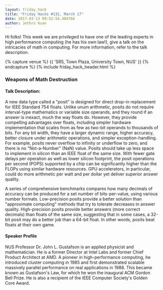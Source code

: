 ```yaml
---
layout: friday_hack
title: "Friday Hacks #131, March 17"
date: 2017-03-13 09:52:54.484766
author: Jethro Kuan
---
```


Hi folks! This week we are privileged to have one of the leading experts in high performance computing (he has his own law!), give a talk on the intricacies of math in computing. For more information, refer to the talk description.

{% capture venue %}
    {{ 'SR5, Town Plaza, University Town, NUS' }}
{% endcapture %}
{% include friday_hack_header.html %}


### Weapons of Math Destruction

#### Talk Description:
A new data type called a "posit" is designed for direct drop-in replacement for IEEE Standard 754 floats. Unlike unum arithmetic, posits do not require interval-type mathematics or variable size operands, and they round if an answer is inexact, much the way floats do. However, they provide compelling advantages over floats, including simpler hardware implementation that scales from as few as two-bit operands to thousands of bits. For any bit width, they have a larger dynamic range, higher accuracy, better closure under arithmetic operations, and simpler exception-handling. For example, posits never overflow to infinity or underflow to zero, and there is no "Not-a-Number" (NaN) value. Posits should take up less space to implement in silicon than an IEEE float of the same size. With fewer gate delays per operation as well as lower silicon footprint, the posit operations per second (POPS) supported by a chip can be significantly higher than the FLOPs using similar hardware resources. GPU accelerators, in particular, could do more arithmetic per watt and per dollar yet deliver superior answer quality.

A series of comprehensive benchmarks compares how many decimals of accuracy can be produced for a set number of bits-per-value, using various number formats. Low-precision posits provide a better solution than "approximate computing" methods that try to tolerate decreases in answer quality. High-precision posits provide better answers (more correct decimals) than floats of the same size, suggesting that in some cases, a 32-bit posit may do a better job than a 64-bit float. In other words, posits beat floats at their own game. 

#### Speaker Profile
NUS Professor Dr. John L. Gustafson is an applied physicist and mathematician. He is a former Director at Intel Labs and former Chief Product Architect at AMD. A pioneer in high-performance computing, he introduced cluster computing in 1985 and first demonstrated scalable massively parallel performance on real applications in 1988. This became known as Gustafson's Law, for which he won the inaugural ACM Gordon Bell Prize. He is also a recipient of the IEEE Computer Society's Golden Core Award.
